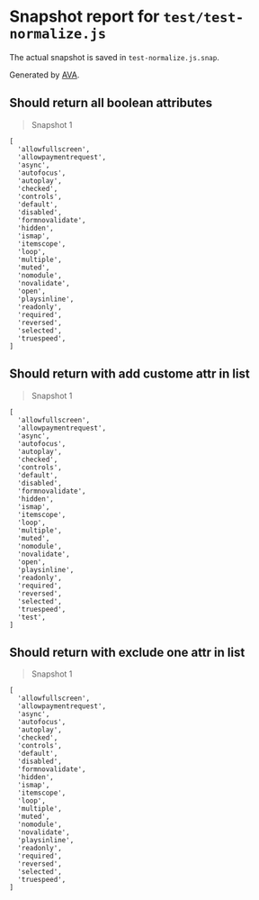 # Snapshot report for `test/test-normalize.js`

The actual snapshot is saved in `test-normalize.js.snap`.

Generated by [AVA](https://ava.li).

## Should return all boolean attributes

> Snapshot 1

    [
      'allowfullscreen',
      'allowpaymentrequest',
      'async',
      'autofocus',
      'autoplay',
      'checked',
      'controls',
      'default',
      'disabled',
      'formnovalidate',
      'hidden',
      'ismap',
      'itemscope',
      'loop',
      'multiple',
      'muted',
      'nomodule',
      'novalidate',
      'open',
      'playsinline',
      'readonly',
      'required',
      'reversed',
      'selected',
      'truespeed',
    ]

## Should return with add custome attr in list

> Snapshot 1

    [
      'allowfullscreen',
      'allowpaymentrequest',
      'async',
      'autofocus',
      'autoplay',
      'checked',
      'controls',
      'default',
      'disabled',
      'formnovalidate',
      'hidden',
      'ismap',
      'itemscope',
      'loop',
      'multiple',
      'muted',
      'nomodule',
      'novalidate',
      'open',
      'playsinline',
      'readonly',
      'required',
      'reversed',
      'selected',
      'truespeed',
      'test',
    ]

## Should return with exclude one attr in list

> Snapshot 1

    [
      'allowfullscreen',
      'allowpaymentrequest',
      'async',
      'autofocus',
      'autoplay',
      'checked',
      'controls',
      'default',
      'disabled',
      'formnovalidate',
      'hidden',
      'ismap',
      'itemscope',
      'loop',
      'multiple',
      'muted',
      'nomodule',
      'novalidate',
      'playsinline',
      'readonly',
      'required',
      'reversed',
      'selected',
      'truespeed',
    ]
